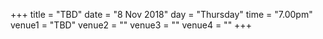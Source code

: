 +++
title = "TBD"
date = "8 Nov 2018"
day = "Thursday"
time = "7.00pm"
venue1 = "TBD"
venue2 = ""
venue3 = ""
venue4 = ""
+++
